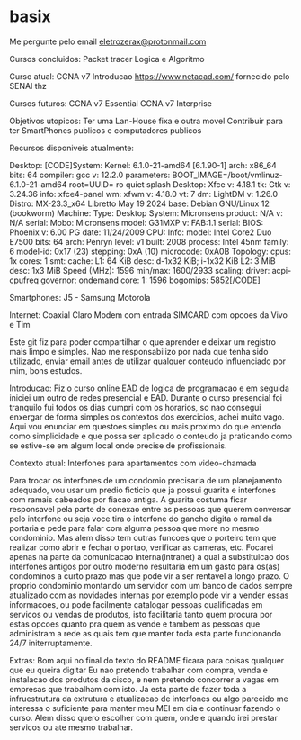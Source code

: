 # basix
Me pergunte pelo email eletrozerax@protonmail.com

Cursos concluidos:
Packet tracer
Logica e Algoritmo

Curso atual:
CCNA v7 Introducao
https://www.netacad.com/ fornecido pelo SENAI thz



Cursos futuros:
CCNA v7 Essential
CCNA v7 Interprise

Objetivos utopicos:
Ter uma Lan-House fixa e outra movel
Contribuir para ter SmartPhones publicos e computadores publicos


Recursos disponiveis atualmente:

Desktop:
[CODE]System:
  Kernel: 6.1.0-21-amd64 [6.1.90-1] arch: x86_64 bits: 64 compiler: gcc v: 12.2.0
    parameters: BOOT_IMAGE=/boot/vmlinuz-6.1.0-21-amd64 root=UUID=<filter> ro quiet splash
  Desktop: Xfce v: 4.18.1 tk: Gtk v: 3.24.36 info: xfce4-panel wm: xfwm v: 4.18.0 vt: 7
    dm: LightDM v: 1.26.0 Distro: MX-23.3_x64 Libretto May 19  2024 base: Debian GNU/Linux 12
    (bookworm)
Machine:
  Type: Desktop System: Micronsens product: N/A v: N/A serial: <superuser required>
  Mobo: Micronsens model: G31MXP v: FAB:1.1 serial: <superuser required> BIOS: Phoenix v: 6.00 PG
    date: 11/24/2009
CPU:
  Info: model: Intel Core2 Duo E7500 bits: 64 arch: Penryn level: v1 built: 2008
    process: Intel 45nm family: 6 model-id: 0x17 (23) stepping: 0xA (10) microcode: 0xA0B
  Topology: cpus: 1x cores: 1 smt: <unsupported> cache: L1: 64 KiB desc: d-1x32 KiB; i-1x32 KiB
    L2: 3 MiB desc: 1x3 MiB
  Speed (MHz): 1596 min/max: 1600/2933 scaling: driver: acpi-cpufreq governor: ondemand core:
    1: 1596 bogomips: 5852[/CODE]

Smartphones:
J5 - Samsung
Motorola

Internet:
Coaxial Claro
Modem com entrada SIMCARD com opcoes da Vivo e Tim


Este git fiz para poder compartilhar o que aprender e deixar um registro mais limpo e simples.
Nao me responsabilizo por nada que tenha sido utilizado, enviar email antes de utilizar qualquer
conteudo influenciado por mim, bons estudos.


Introducao:
Fiz o curso online EAD de logica de programacao e em seguida iniciei um outro de redes presencial e EAD.
Durante o curso presencial foi tranquilo fui todos os dias cumpri com os horarios, so nao consegui
enxergar de forma simples os contextos dos exercicios, achei muito vago. Aqui vou enunciar em questoes
simples ou mais proximo do que entendo como simplicidade e que possa ser aplicado o conteudo ja praticando
como se estive-se em algum local onde precise de profissionais.

Contexto atual:
Interfones para apartamentos com video-chamada

Para trocar os interfones de um condomio precisaria de um planejamento adequado, vou usar um predio ficticio
que ja possui guarita e interfones com ramais cabeados por fiacao antiga. A guarita costuma ficar responsavel
pela parte de conexao entre as pessoas que querem conversar pelo interfone ou seja voce tira o interfone do
gancho digita o ramal da portaria e pede para falar com alguma pessoa que more no mesmo condominio. 
Mas alem disso tem outras funcoes que o porteiro tem que realizar como abrir e fechar o portao, verificar
as cameras, etc.
Focarei apenas na parte da comunicacao interna(intranet) a qual a substituicao dos interfones antigos por
outro moderno resultaria em um gasto para os(as) condominos a curto prazo mas que pode vir a ser rentavel
a longo prazo. O proprio condominio montando um servidor com um banco de dados sempre atualizado com as
novidades internas por exemplo pode vir a vender essas informacoes, ou pode facilmente catalogar pessoas
qualificadas em servicos ou vendas de produtos, isto facilitaria tanto quem procura por estas opcoes
quanto pra quem as vende e tambem as pessoas que administram a rede as quais tem que manter toda esta parte
funcionando 24/7 initerruptamente.

Extras:
Bom aqui no final do texto do README ficara para coisas qualquer que eu queira digitar
Eu nao pretendo trabalhar com compra, venda e instalacao dos produtos da cisco, e nem pretendo concorrer
a vagas em empresas que trabalham com isto.
Ja esta parte de fazer toda a infruestrutura da extrutura e atualizacao de interfones ou algo parecido me
interessa o suficiente para manter meu MEI em dia e continuar fazendo o curso.
Alem disso quero escolher com quem, onde e quando irei prestar servicos ou ate mesmo trabalhar.
